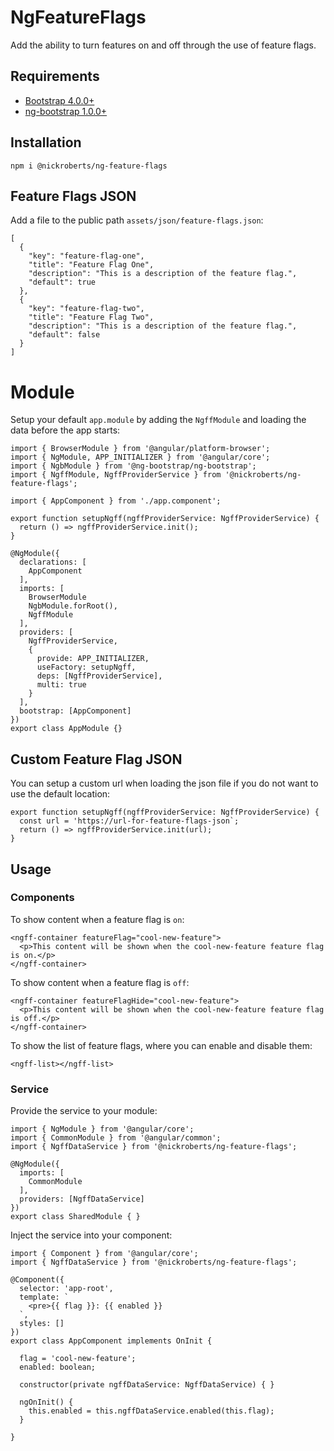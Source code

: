 # NgFeatureFlags

Add the ability to turn features on and off through the use of feature flags.

## Requirements

* [Bootstrap 4.0.0+](https://getbootstrap.com)
* [ng-bootstrap 1.0.0+](https://ng-bootstrap.github.io/)

## Installation

```
npm i @nickroberts/ng-feature-flags
```

## Feature Flags JSON

Add a file to the public path `assets/json/feature-flags.json`:
```
[
  {
    "key": "feature-flag-one",
    "title": "Feature Flag One",
    "description": "This is a description of the feature flag.",
    "default": true
  },
  {
    "key": "feature-flag-two",
    "title": "Feature Flag Two",
    "description": "This is a description of the feature flag.",
    "default": false
  }
]
```

# Module

Setup your default `app.module` by adding the `NgffModule` and loading the data before the app starts:

```
import { BrowserModule } from '@angular/platform-browser';
import { NgModule, APP_INITIALIZER } from '@angular/core';
import { NgbModule } from '@ng-bootstrap/ng-bootstrap';
import { NgffModule, NgffProviderService } from '@nickroberts/ng-feature-flags';

import { AppComponent } from './app.component';

export function setupNgff(ngffProviderService: NgffProviderService) {
  return () => ngffProviderService.init();
}

@NgModule({
  declarations: [
    AppComponent
  ],
  imports: [
    BrowserModule
    NgbModule.forRoot(),
    NgffModule
  ],
  providers: [
    NgffProviderService,
    {
      provide: APP_INITIALIZER,
      useFactory: setupNgff,
      deps: [NgffProviderService],
      multi: true
    }
  ],
  bootstrap: [AppComponent]
})
export class AppModule {}
```

## Custom Feature Flag JSON

You can setup a custom url when loading the json file if you do not want to use the default location:

```
export function setupNgff(ngffProviderService: NgffProviderService) {
  const url = 'https://url-for-feature-flags-json`;
  return () => ngffProviderService.init(url);
}
```

## Usage

### Components

To show content when a feature flag is `on`:

```
<ngff-container featureFlag="cool-new-feature">
  <p>This content will be shown when the cool-new-feature feature flag is on.</p>
</ngff-container>
```

To show content when a feature flag is `off`:

```
<ngff-container featureFlagHide="cool-new-feature">
  <p>This content will be shown when the cool-new-feature feature flag is off.</p>
</ngff-container>
```

To show the list of feature flags, where you can enable and disable them:

```
<ngff-list></ngff-list>
```

### Service

Provide the service to your module:

```
import { NgModule } from '@angular/core';
import { CommonModule } from '@angular/common';
import { NgffDataService } from '@nickroberts/ng-feature-flags';

@NgModule({
  imports: [
    CommonModule
  ],
  providers: [NgffDataService]
})
export class SharedModule { }
```

Inject the service into your component:

```
import { Component } from '@angular/core';
import { NgffDataService } from '@nickroberts/ng-feature-flags';

@Component({
  selector: 'app-root',
  template: `
    <pre>{{ flag }}: {{ enabled }}
  `,
  styles: []
})
export class AppComponent implements OnInit {

  flag = 'cool-new-feature';
  enabled: boolean;

  constructor(private ngffDataService: NgffDataService) { }

  ngOnInit() {
    this.enabled = this.ngffDataService.enabled(this.flag);
  }

}
```

